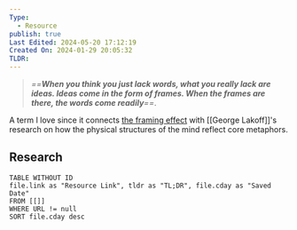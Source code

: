 ```yaml
---
Type:
  - Resource
publish: true
Last Edited: 2024-05-20 17:12:19
Created On: 2024-01-29 20:05:32
TLDR: 
---
```

> _==**When you think you just lack words, what you really lack are ideas. Ideas come in the form of frames. When the frames are there, the words come readily**==_.

A term I love since it connects [the framing effect](https://en.wikipedia.org/wiki/Framing_effect_(psychology)) with [[George Lakoff]]'s research on how the physical structures of the mind reflect core metaphors.

## Research
```dataview
TABLE WITHOUT ID 
file.link as "Resource Link", tldr as "TL;DR", file.cday as "Saved Date"
FROM [[]]
WHERE URL != null
SORT file.cday desc
```
